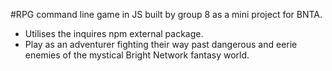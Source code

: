 #RPG command line game in JS built by group 8 as a mini project for BNTA. 


- Utilises the inquires npm external package. 
- Play as an adventurer fighting their way past dangerous and eerie enemies of the mystical Bright Network fantasy world.



